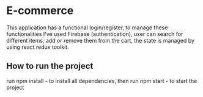 # E-commerce 
This application has a functional login/register, to manage these functionalities I've used Firebase (authentication), user can search for different items, add or remove them from the cart, the state is managed by using react redux toolkit.



## How to run the project
run npm install - to install all dependencies, then run npm start - to start the project
